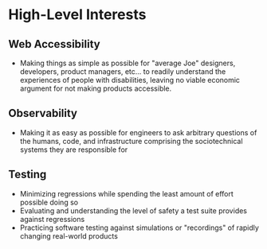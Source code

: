 # High-Level Interests

## Web Accessibility

- Making things as simple as possible for "average Joe" designers, developers, product managers, etc... to readily understand the experiences of people with disabilities, leaving no viable economic argument for not making products accessible.

## Observability

- Making it as easy as possible for engineers to ask arbitrary questions of the humans, code, and infrastructure comprising the sociotechnical systems they are responsible for

## Testing

- Minimizing regressions while spending the least amount of effort possible doing so
- Evaluating and understanding the level of safety a test suite provides against regressions
- Practicing software testing against simulations or "recordings" of rapidly changing real-world products

<!--
**Grunet/Grunet** is a ✨ _special_ ✨ repository because its `README.md` (this file) appears on your GitHub profile.
-->

